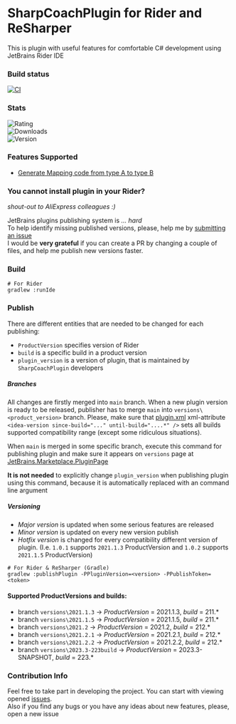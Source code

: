 # SharpCoachPlugin for Rider and ReSharper
This is plugin with useful features for comfortable C# development using JetBrains Rider IDE

### Build status
[![CI](https://github.com/DeagleGross/SharpCoachPlugin/actions/workflows/dotnet.yml/badge.svg)](https://github.com/DeagleGross/SharpCoachPlugin/actions/workflows/dotnet.yml)

### Stats 
![Rating](https://img.shields.io/jetbrains/plugin/r/rating/17522)  
![Downloads](https://img.shields.io/jetbrains/plugin/d/17522)   
![Version](https://img.shields.io/jetbrains/plugin/v/17522)

### Features Supported
- [Generate Mapping code from type A to type B](./docs/features/Mapping.md)

### You cannot install plugin in your Rider? 
*shout-out to AliExpress colleagues :)*

JetBrains plugins publishing system is *... hard*   
To help identify missing published versions, please, help me by [submitting an issue](https://github.com/DeagleGross/SharpCoachPlugin/issues/new?assignees=DeagleGross&labels=rider-version-compatibility&template=plugin-not-compatible-with-rider.md&title=Plugin+not+compatible+with+Rider+%3Cinsert-version-here%3E)  
I would be **very grateful** if you can create a PR by changing a couple of files, and help me publish new versions faster.

### Build
```
# For Rider
gradlew :runIde
```

### Publish
There are different entities that are needed to be changed for each publishing:
- `ProductVersion` specifies version of Rider
- `build` is a specific build in a product version
- `plugin_version` is a version of plugin, that is maintained by `SharpCoachPlugin` developers

##### Branches
All changes are firstly merged into `main` branch.
When a new plugin version is ready to be released, publisher has to merge `main` into `versions\<product_version>` branch.
Please, make sure that [plugin.xml](src/rider/main/resources/META-INF/plugin.xml) xml-attribute `<idea-version since-build="..." until-build="....*" />` sets all builds supported compatibility range (except some ridiculous situations). 

When `main` is merged in some specific branch, execute this command for publishing plugin and make sure it appears on `versions` page at [JetBrains.Marketplace.PluginPage](https://plugins.jetbrains.com/plugin/17522-coachsharp/versions/)

**It is not needed** to explicitly change `plugin_version` when publishing plugin using this command, because it is automatically replaced with an command line argument 

##### Versioning
- *Major version* is updated when some serious features are released
- *Minor version* is updated on every new version publish
- *Hotfix version* is changed for every compatibility different version of plugin. (I.e. `1.0.1` supports `2021.1.3` ProductVersion and `1.0.2` supports `2021.1.5` ProductVersion)

```
# For Rider & ReSharper (Gradle)
gradlew :publishPlugin -PPluginVersion=<version> -PPublishToken=<token>
```

#### Supported ProductVersions and builds:
- branch `versions\2021.1.3` -> *ProductVersion* = 2021.1.3, *build* = 211.*
- branch `versions\2021.1.5` -> *ProductVersion* = 2021.1.5, *build* = 211.*
- branch `versions\2021.2` ->   *ProductVersion* = 2021.2, *build* = 212.*
- branch `versions\2021.2.1` -> *ProductVersion* = 2021.2.1, *build* = 212.*
- branch `versions\2021.2.2` -> *ProductVersion* = 2021.2.2, *build* = 212.*
- branch `versions\2023.3-223build` -> *ProductVersion* = 2023.3-SNAPSHOT, *build* = 223.*

### Contribution Info
Feel free to take part in developing the project. 
You can start with viewing opened [issues](https://github.com/DeagleGross/SharpCoachPlugin/issues).  
Also if you find any bugs or you have any ideas about new features, please, open a new issue
